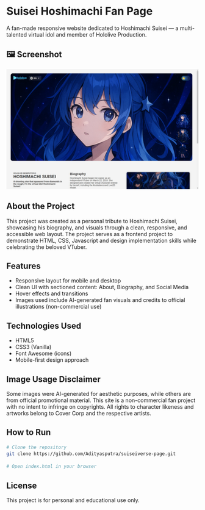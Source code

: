 # Suisei Hoshimachi Fan Page

A fan-made responsive website dedicated to Hoshimachi Suisei — a multi-talented virtual idol and member of Hololive Production.

## 🖼️ Screenshot

![Suisei Fan Page Screenshot](./img/screenshot-home.jpeg)

## About the Project

This project was created as a personal tribute to Hoshimachi Suisei, showcasing his biography, and visuals through a clean, responsive, and accessible web layout. The project serves as a frontend project to demonstrate HTML, CSS, Javascript and design implementation skills while celebrating the beloved VTuber.

## Features

- Responsive layout for mobile and desktop
- Clean UI with sectioned content: About, Biography, and Social Media
- Hover effects and transitions
- Images used include AI-generated fan visuals and credits to official illustrations (non-commercial use)

## Technologies Used

- HTML5
- CSS3 (Vanilla)
- Font Awesome (icons)
- Mobile-first design approach

## Image Usage Disclaimer

Some images were AI-generated for aesthetic purposes, while others are from official promotional material. This site is a non-commercial fan project with no intent to infringe on copyrights. All rights to character likeness and artworks belong to Cover Corp and the respective artists.

## How to Run

```bash
# Clone the repository
git clone https://github.com/Adityasputra/suiseiverse-page.git

# Open index.html in your browser
```

## License

This project is for personal and educational use only.
